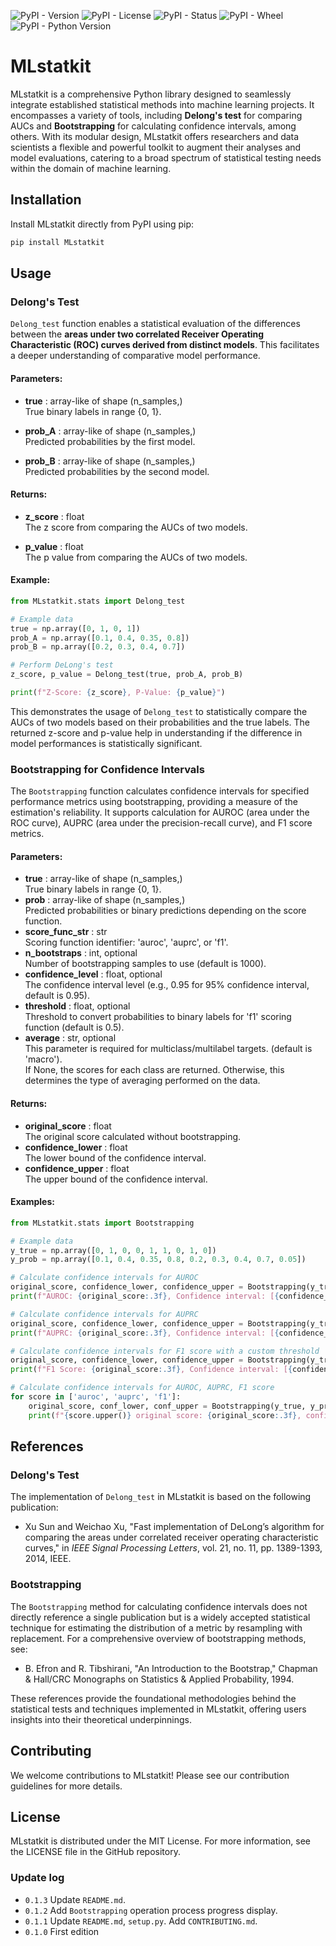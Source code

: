 ![PyPI - Version](https://img.shields.io/pypi/v/MLstatkit)
![PyPI - License](https://img.shields.io/pypi/l/MLstatkit)
![PyPI - Status](https://img.shields.io/pypi/status/MLstatkit)
![PyPI - Wheel](https://img.shields.io/pypi/wheel/MLstatkit)
![PyPI - Python Version](https://img.shields.io/pypi/pyversions/MLstatkit)

# MLstatkit

MLstatkit is a comprehensive Python library designed to seamlessly integrate established statistical methods into machine learning projects. It encompasses a variety of tools, including **Delong's test** for comparing AUCs and **Bootstrapping** for calculating confidence intervals, among others. With its modular design, MLstatkit offers researchers and data scientists a flexible and powerful toolkit to augment their analyses and model evaluations, catering to a broad spectrum of statistical testing needs within the domain of machine learning.

## Installation

Install MLstatkit directly from PyPI using pip:

```bash
pip install MLstatkit
```

## Usage

### Delong's Test

`Delong_test` function enables a statistical evaluation of the differences between the **areas under two correlated Receiver Operating Characteristic (ROC) curves derived from distinct models**. This facilitates a deeper understanding of comparative model performance.

#### Parameters:
- **true** : array-like of shape (n_samples,)  
    True binary labels in range {0, 1}.

- **prob_A** : array-like of shape (n_samples,)  
    Predicted probabilities by the first model.

- **prob_B** : array-like of shape (n_samples,)  
    Predicted probabilities by the second model.

#### Returns:
- **z_score** : float  
    The z score from comparing the AUCs of two models.

- **p_value** : float  
    The p value from comparing the AUCs of two models.

#### Example:

```python
from MLstatkit.stats import Delong_test

# Example data
true = np.array([0, 1, 0, 1])
prob_A = np.array([0.1, 0.4, 0.35, 0.8])
prob_B = np.array([0.2, 0.3, 0.4, 0.7])

# Perform DeLong's test
z_score, p_value = Delong_test(true, prob_A, prob_B)

print(f"Z-Score: {z_score}, P-Value: {p_value}")
```

This demonstrates the usage of `Delong_test` to statistically compare the AUCs of two models based on their probabilities and the true labels. The returned z-score and p-value help in understanding if the difference in model performances is statistically significant.

### Bootstrapping for Confidence Intervals

The `Bootstrapping` function calculates confidence intervals for specified performance metrics using bootstrapping, providing a measure of the estimation's reliability. It supports calculation for AUROC (area under the ROC curve), AUPRC (area under the precision-recall curve), and F1 score metrics.

#### Parameters:
- **true** : array-like of shape (n_samples,)  
    True binary labels in range {0, 1}.
- **prob** : array-like of shape (n_samples,)  
    Predicted probabilities or binary predictions depending on the score function.
- **score_func_str** : str  
    Scoring function identifier: 'auroc', 'auprc', or 'f1'.
- **n_bootstraps** : int, optional  
    Number of bootstrapping samples to use (default is 1000).
- **confidence_level** : float, optional  
    The confidence interval level (e.g., 0.95 for 95% confidence interval, default is 0.95).
- **threshold** : float, optional  
    Threshold to convert probabilities to binary labels for 'f1' scoring function (default is 0.5).
- **average** : str, optional  
    This parameter is required for multiclass/multilabel targets. (default is 'macro').  
    If None, the scores for each class are returned. Otherwise, this determines the type of averaging performed on the data.

#### Returns:
- **original_score** : float  
    The original score calculated without bootstrapping.
- **confidence_lower** : float  
    The lower bound of the confidence interval.
- **confidence_upper** : float  
    The upper bound of the confidence interval.

#### Examples:

```python
from MLstatkit.stats import Bootstrapping

# Example data
y_true = np.array([0, 1, 0, 0, 1, 1, 0, 1, 0])
y_prob = np.array([0.1, 0.4, 0.35, 0.8, 0.2, 0.3, 0.4, 0.7, 0.05])

# Calculate confidence intervals for AUROC
original_score, confidence_lower, confidence_upper = Bootstrapping(y_true, y_prob, 'auroc')
print(f"AUROC: {original_score:.3f}, Confidence interval: [{confidence_lower:.3f} - {confidence_upper:.3f}]")

# Calculate confidence intervals for AUPRC
original_score, confidence_lower, confidence_upper = Bootstrapping(y_true, y_prob, 'auprc')
print(f"AUPRC: {original_score:.3f}, Confidence interval: [{confidence_lower:.3f} - {confidence_upper:.3f}]")

# Calculate confidence intervals for F1 score with a custom threshold
original_score, confidence_lower, confidence_upper = Bootstrapping(y_true, y_prob, 'f1', threshold=0.5)
print(f"F1 Score: {original_score:.3f}, Confidence interval: [{confidence_lower:.3f} - {confidence_upper:.3f}]")

# Calculate confidence intervals for AUROC, AUPRC, F1 score
for score in ['auroc', 'auprc', 'f1']:
    original_score, conf_lower, conf_upper = Bootstrapping(y_true, y_prob, score, threshold=0.5)
    print(f"{score.upper()} original score: {original_score:.3f}, confidence interval: [{conf_lower:.3f} - {conf_upper:.3f}]")
```

## References

### Delong's Test
The implementation of `Delong_test` in MLstatkit is based on the following publication:
- Xu Sun and Weichao Xu, "Fast implementation of DeLong’s algorithm for comparing the areas under correlated receiver operating characteristic curves," in *IEEE Signal Processing Letters*, vol. 21, no. 11, pp. 1389-1393, 2014, IEEE.

### Bootstrapping
The `Bootstrapping` method for calculating confidence intervals does not directly reference a single publication but is a widely accepted statistical technique for estimating the distribution of a metric by resampling with replacement. For a comprehensive overview of bootstrapping methods, see:
- B. Efron and R. Tibshirani, "An Introduction to the Bootstrap," Chapman & Hall/CRC Monographs on Statistics & Applied Probability, 1994.

These references provide the foundational methodologies behind the statistical tests and techniques implemented in MLstatkit, offering users insights into their theoretical underpinnings.

## Contributing

We welcome contributions to MLstatkit! Please see our contribution guidelines for more details.

## License

MLstatkit is distributed under the MIT License. For more information, see the LICENSE file in the GitHub repository.

### Update log
- `0.1.3`  Update `README.md`.
- `0.1.2`  Add `Bootstrapping` operation process progress display.
- `0.1.1`  Update `README.md`, `setup.py`. Add `CONTRIBUTING.md`.
- `0.1.0`  First edition
